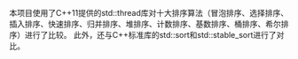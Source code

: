 本项目使用了C++11提供的std::thread库对十大排序算法（冒泡排序、选择排序、插入排序、快速排序、归并排序、堆排序、计数排序、基数排序、桶排序、希尔排序）进行了比较。
此外，还与C++标准库的std::sort和std::stable_sort进行了对比。
